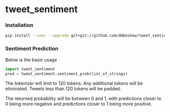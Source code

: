 # tweet_sentiment

### Installation

```bash
pip install --user --upgrade git+git://github.com/dmbeskow/tweet_sentiment.git
```

### Sentiment Prediction

Below is the basic usage

```python
import tweet_sentiment
pred = tweet_sentiment.sentiment_prob(list_of_strings)
```

The tokenizer will limit to 120 tokens.  Any additional tokens will be eliminated. Tweets less than 120 tokens will be padded.

The returned probability will be between 0 and 1, with predictions closer to 0 being more negative and predictions closer to 1 being more positive.
